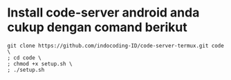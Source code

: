# Install code-server android anda cukup dengan comand berikut
```shell
git clone https://github.com/indocoding-ID/code-server-termux.git code \
; cd code \
; chmod +x setup.sh \
; ./setup.sh 
```
